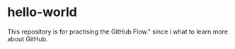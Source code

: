 # hello-world
This repository is for practising the GitHub Flow."
since i what to learn more about GitHub.
